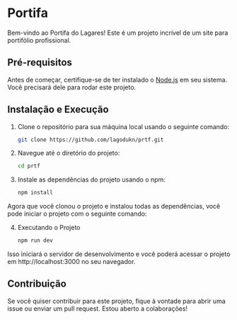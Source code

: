# Portifa

Bem-vindo ao Portifa do Lagares! Este é um projeto incrível de um site para portifólio profissional.

## Pré-requisitos

Antes de começar, certifique-se de ter instalado o [Node.js](https://nodejs.org/) em seu sistema. Você precisará dele para rodar este projeto.

## Instalação e Execução

1. Clone o repositório para sua máquina local usando o seguinte comando:

   ```bash
   git clone https://github.com/lagodukn/prtf.git

2. Navegue até o diretório do projeto:

    ```bash
    cd prtf

3. Instale as dependências do projeto usando o npm:

    ```bash
    npm install

Agora que você clonou o projeto e instalou todas as dependências, você pode iniciar o projeto com o seguinte comando:

4. Executando o Projeto

    ```bash
    npm run dev

Isso iniciará o servidor de desenvolvimento e você poderá acessar o projeto em http://localhost:3000 no seu navegador.

## Contribuição
Se você quiser contribuir para este projeto, fique à vontade para abrir uma issue ou enviar um pull request. Estou aberto a colaborações!

